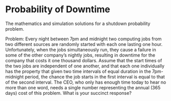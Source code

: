 # Probability of Downtime

The mathematics and simulation solutions for a shutdown probability problem.

Problem: 
     Every night between 7pm and midnight two computing jobs from two different sources are randomly started
with each one lasting one hour. Unfortunately, when the jobs simultaneously run, they cause a failure in
some of the other company’s nightly jobs, resulting in downtime for the company that costs it one thousand
dollars. Assume that the start times of the two jobs are independent of one another, and that each one
individually has the property that given two time intervals of equal duration in the 7pm-midnight period,
the chance the job starts in the first interval is equal to that of the second interval. The CEO, who only
has enough time today to hear no more than one word, needs a single number representing the annual (365
days) cost of this problem. What is your succinct response?
